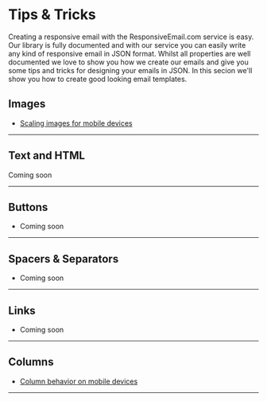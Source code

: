# Tips & Tricks

Creating a responsive email with the ResponsiveEmail.com service is easy. Our 
library is fully documented and with our service you can easily write any kind 
of responsive email in JSON format. Whilst all properties are well documented we 
love to show you how we create our emails and give you some tips and tricks for 
designing your emails in JSON. In this secion we'll show you how to create good 
looking email templates.

## Images

*   [Scaling images for mobile devices](tips-and-tricks/image-scaling)

***

## Text and HTML
Coming soon

***

## Buttons
*   Coming soon

***

## Spacers & Separators
*   Coming soon

***

## Links
*   Coming soon

***

## Columns
*   [Column behavior on mobile devices](tips-and-tricks/column-behavior)

***
